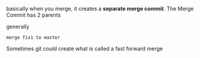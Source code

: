 basically when you merge, it creates a **separate merge commit**. The Merge Commit has 2 parents

generally

```git
merge fix1 to master
```

Sometimes git could create what is called a fast forward merge

